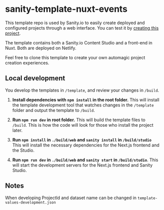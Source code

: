 # sanity-template-nuxt-events

This template repo is used by Sanity.io to easily create deployed and configured projects through a web interface. You can test it by [creating this project](https://create.sanity.io/?template=sanity-io/sanity-template-nuxt-events).

The template contains both a Sanity.io Content Studio and a front-end in Nuxt. Both are deployed on Netlify.

Feel free to clone this template to create your own automagic project creation experiences.

## Local development

You develop the templates in `/template`, and review your changes in `/build`.

1. **Install dependencies with `npm install` in the root folder.** This will install the template development tool that watches changes in the `/template` folder and output the template to `/build`.

2. **Run `npm run dev` in root folder.** This will build the template files to `/build`. This is how the code will look for those who install the project later.

3. **Run `npm install` in `./build/web` and `sanity install` in `/build/studio`** This will install the necessary dependencies for the Next.js frontend and the Studio.

4. **Run `npm run dev` in `./build/web` and `sanity start` in `/build/studio`**. This will start the development servers for the Next.js frontend and Sanity Studio.

## Notes

When developing ProjectId and dataset name can be changed in `template-values-development.json`
